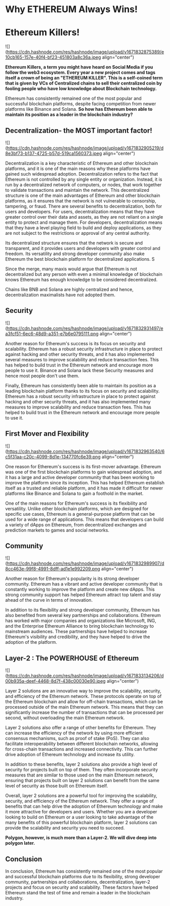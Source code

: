 # Why ETHEREUM Always Wins!

# Ethereum Killers!

![](https://cdn.hashnode.com/res/hashnode/image/upload/v1671832875389/e10cb165-157e-40f4-bf23-451803a8c36a.jpeg align="center")

**Ethereum Killers, a term you might have heard on Social Media if you follow the web3 ecosystem. Every year a new project comes and tags itself a crown of being an "ETHEREUM KILLER". This is a self-coined term that is given by VCs of Centralized chains to sell their centralized coin by fooling people who have low knowledge about Blockchain technology.**

Ethereum has consistently remained one of the most popular and successful blockchain platforms, despite facing competition from newer platforms like Binance and Solana. **So how has Ethereum been able to maintain its position as a leader in the blockchain industry?**

## Decentralization- the MOST important factor!

![](https://cdn.hashnode.com/res/hashnode/image/upload/v1671832905219/d8e3bf73-b137-4725-b57d-519ca1560373.jpeg align="center")

Decentralization is a key characteristic of Ethereum and other blockchain platforms, and it is one of the main reasons why these platforms have gained such widespread adoption. Decentralization refers to the fact that Ethereum is not controlled by any single entity or organization. Instead, it is run by a decentralized network of computers, or nodes, that work together to validate transactions and maintain the network. This decentralized structure is one of the main advantages of Ethereum and other blockchain platforms, as it ensures that the network is not vulnerable to censorship, tampering, or fraud. There are several benefits to decentralization, both for users and developers. For users, decentralization means that they have greater control over their data and assets, as they are not reliant on a single entity to protect and manage them. For developers, decentralization means that they have a level playing field to build and deploy applications, as they are not subject to the restrictions or approval of any central authority.

Its decentralized structure ensures that the network is secure and transparent, and it provides users and developers with greater control and freedom. Its versatility and strong developer community also make Ethereum the best blockchain platform for decentralized applications. S

Since the merge, many maxis would argue that Ethereum is not decentralized but any person with even a minimal knowledge of blockchain knows Ethereum has enough knowledge to be considered decentralized.

Chains like BNB and Solana are highly centralized and hence, decentralization maximalists have not adopted them.

## Security

![](https://cdn.hashnode.com/res/hashnode/image/upload/v1671832931497/ea3fcf51-6ec6-48d9-a351-e7b6e0795111.png align="center")

Another reason for Ethereum's success is its focus on security and scalability. Ethereum has a robust security infrastructure in place to protect against hacking and other security threats, and it has also implemented several measures to improve scalability and reduce transaction fees. This has helped to build trust in the Ethereum network and encourage more people to use it. Binance and Solana lack these Security measures and hence most people don't use them.

Finally, Ethereum has consistently been able to maintain its position as a leading blockchain platform thanks to its focus on security and scalability. Ethereum has a robust security infrastructure in place to protect against hacking and other security threats, and it has also implemented many measures to improve scalability and reduce transaction fees. This has helped to build trust in the Ethereum network and encourage more people to use it.

## First Mover and Flexibility

![](https://cdn.hashnode.com/res/hashnode/image/upload/v1671832963540/6c5f31aa-c20c-4099-8d1e-134770fc6e39.png align="center")

One reason for Ethereum's success is its first-mover advantage. Ethereum was one of the first blockchain platforms to gain widespread adoption, and it has a large and active developer community that has been working to improve the platform since its inception. This has helped Ethereum establish itself as a trusted and reliable platform, and it has made it difficult for newer platforms like Binance and Solana to gain a foothold in the market.

One of the main reasons for Ethereum's success is its flexibility and versatility. Unlike other blockchain platforms, which are designed for specific use cases, Ethereum is a general-purpose platform that can be used for a wide range of applications. This means that developers can build a variety of dApps on Ethereum, from decentralized exchanges and prediction markets to games and social networks.

## Community

![](https://cdn.hashnode.com/res/hashnode/image/upload/v1671832989907/d8cc463e-99f8-4991-8dff-ad1e1e992209.png align="center")

Another reason for Ethereum's popularity is its strong developer community. Ethereum has a vibrant and active developer community that is constantly working to improve the platform and create new dApps. This strong community support has helped Ethereum attract top talent and stay ahead of the curve in terms of innovation.

In addition to its flexibility and strong developer community, Ethereum has also benefited from several key partnerships and collaborations. Ethereum has worked with major companies and organizations like Microsoft, ING, and the Enterprise Ethereum Alliance to bring blockchain technology to mainstream audiences. These partnerships have helped to increase Ethereum's visibility and credibility, and they have helped to drive the adoption of the platform.

## Layer-2 : The POWERHOUSE of Ethereum

![](https://cdn.hashnode.com/res/hashnode/image/upload/v1671833134206/d00b935a-deef-4468-8d7f-438c00030e90.jpeg align="center")

Layer 2 solutions are an innovative way to improve the scalability, security, and efficiency of the Ethereum network. These protocols operate on top of the Ethereum blockchain and allow for off-chain transactions, which can be processed outside of the main Ethereum network. This means that they can significantly increase the number of transactions that can be processed per second, without overloading the main Ethereum network.

Layer 2 solutions also offer a range of other benefits for Ethereum. They can increase the efficiency of the network by using more efficient consensus mechanisms, such as proof of stake (PoS). They can also facilitate interoperability between different blockchain networks, allowing for cross-chain transactions and increased connectivity. This can further drive adoption of Ethereum technology and increase its utility.

In addition to these benefits, layer 2 solutions also provide a high level of security for projects built on top of them. They often incorporate security measures that are similar to those used on the main Ethereum network, ensuring that projects built on layer 2 solutions can benefit from the same level of security as those built on Ethereum itself.

Overall, layer 2 solutions are a powerful tool for improving the scalability, security, and efficiency of the Ethereum network. They offer a range of benefits that can help drive the adoption of Ethereum technology and make it more attractive for developers and users. Whether you are a developer looking to build on Ethereum or a user looking to take advantage of the many benefits of this powerful blockchain platform, layer 2 solutions can provide the scalability and security you need to succeed.

**Polygon, however, is much more than a Layer-2. We will dive deep into polygon later.**

## Conclusion

In conclusion, Ethereum has consistently remained one of the most popular and successful blockchain platforms due to its flexibility, strong developer community, partnerships and collaborations, decentralization, layer-2 projects and focus on security and scalability. These factors have helped Ethereum stand the test of time and remain a leader in the blockchain industry.